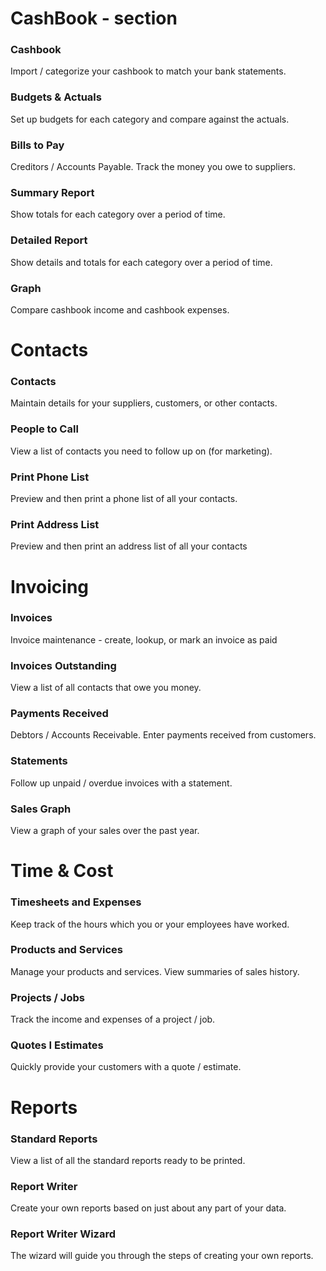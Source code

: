 
# CashBook - section
### Cashbook
Import / categorize your cashbook to match your bank statements.

### Budgets & Actuals
Set up budgets for each category and compare against the actuals.

### Bills to Pay
Creditors / Accounts Payable. Track the money you owe to suppliers.

### Summary Report
Show totals for each category over a period of time.

### Detailed Report
Show details and totals for each category over a period of time.

### Graph
Compare cashbook income and cashbook expenses.

# Contacts

### Contacts
Maintain details for your suppliers, customers, or other contacts.

### People to Call
View a list of contacts you need to follow up on (for marketing).

### Print Phone List
Preview and then print a phone list of all your contacts.

### Print Address List
Preview and then print an address list of all your contacts

# Invoicing

### Invoices
Invoice maintenance - create, lookup, or mark an invoice as paid

### Invoices Outstanding
View a list of all contacts that owe you money.

### Payments Received
Debtors / Accounts Receivable. Enter payments received from customers.

### Statements
Follow up unpaid / overdue invoices with a statement.

### Sales Graph
View a graph of your sales over the past year.

# Time & Cost

### Timesheets and Expenses
Keep track of the hours which you or your employees have worked.

### Products and Services
Manage your products and services. View summaries of sales history.

### Projects / Jobs
Track the income and expenses of a project / job.

### Quotes I Estimates
Quickly provide your customers with a quote / estimate.


# Reports 

### Standard Reports
View a list of all the standard reports ready to be printed.

### Report Writer
Create your own reports based on just about any part of your data.

### Report Writer Wizard
The wizard will guide you through the steps of creating your own reports.